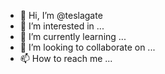 - 👋 Hi, I’m @teslagate
- 👀 I’m interested in ...
- 🌱 I’m currently learning ...
- 💞️ I’m looking to collaborate on ...
- 📫 How to reach me ...

<!---
teslagate/teslagate is a ✨ special ✨ repository because its `README.md` (this file) appears on your GitHub profile.
You can click the Preview link to take a look at your changes.
--->

